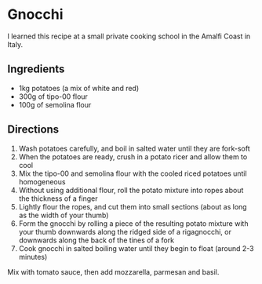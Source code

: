 # Gnocchi

I learned this recipe at a small private cooking school in the Amalfi Coast in Italy.

## Ingredients

* 1kg potatoes (a mix of white and red)
* 300g of tipo-00 flour
* 100g of semolina flour

## Directions

1. Wash potatoes carefully, and boil in salted water until they are fork-soft
2. When the potatoes are ready, crush in a potato ricer and allow them to cool
3. Mix the tipo-00 and semolina flour with the cooled riced potatoes until homogeneous
4. Without using additional flour, roll the potato mixture into ropes about the thickness of a finger
5. Lightly flour the ropes, and cut them into small sections (about as long as the width of your thumb)
6. Form the gnocchi by rolling a piece of the resulting potato mixture with your thumb downwards along the ridged side of a rigagnocchi, or downwards along the back of the tines of a fork
7. Cook gnocchi in salted boiling water until they begin to float (around 2-3 minutes)

Mix with tomato sauce, then add mozzarella, parmesan and basil.
